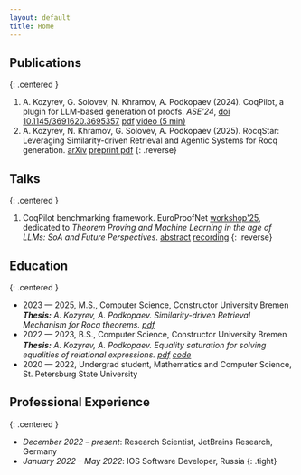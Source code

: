 ```yaml
---
layout: default
title: Home
---
```


## Publications
{: .centered }

1. A. Kozyrev, G. Solovev, N. Khramov, A. Podkopaev (2024). CoqPilot, a plugin for LLM-based generation of proofs. _ASE'24_, [doi <nobr>10.1145/3691620.3695357</nobr>](https://doi.org/10.1145/3691620.3695357) [pdf](./papers/kozyrev2024coqpilot.pdf) [video (5 min)](https://www.youtube.com/watch?v=oB1Lx-So9Lo) 
1. A. Kozyrev, N. Khramov, G. Solovev, A. Podkopaev (2025). RocqStar: Leveraging Similarity-driven Retrieval and Agentic Systems for Rocq generation. [arXiv](https://arxiv.org/abs/2505.22846) [preprint pdf](./papers/rocqstar2025preprint.pdf)
{: .reverse}

## Talks
{: .centered }

1. CoqPilot benchmarking framework. EuroProofNet [workshop'25](https://europroofnet.github.io/wg5-edinburgh25/), dedicated to  _Theorem Proving and Machine Learning in the age of LLMs: SoA and Future Perspectives_. [abstract](./papers/europroof2025.pdf) [recording](https://www.youtube.com/live/IkPdmcNTSx0?si=f1f4K8zn5sJ6UbaU&t=1405)
{: .reverse}

## Education  
{: .centered }
* 2023 — 2025, M.S., Computer Science, Constructor University Bremen<br>
    <span style="display:inline-block; font-style:italic; margin-top:0.1em;">
      <strong>Thesis:</strong> A. Kozyrev, A. Podkopaev. Similarity-driven Retrieval Mechanism for Rocq theorems. [pdf](./papers/kozyrev2025masterthesis.pdf)
    </span>
* 2022 — 2023, B.S., Computer Science, Constructor University Bremen<br>
    <span style="display:inline-block; font-style:italic; margin-top:0.1em;">
      <strong>Thesis:</strong> A. Kozyrev, A. Podkopaev. Equality saturation for solving equalities of relational expressions. [pdf](./papers/bachelorthesis.pdf) [code](https://github.com/K-dizzled/relations-via-egg)
    </span>
* 2020 — 2022, Undergrad student, Mathematics and Computer Science, St. Petersburg State University
      
## Professional Experience 
{: .centered }
*   _December 2022 – present_: Research Scientist, JetBrains Research, Germany
*   _January 2022 – May 2022_: IOS Software Developer, Russia
{: .tight}   